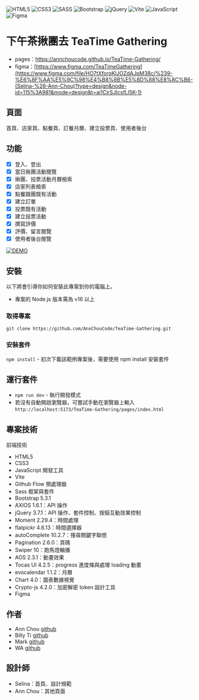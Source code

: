 ![HTML5](https://camo.githubusercontent.com/d63d473e728e20a286d22bb2226a7bf45a2b9ac6c72c59c0e61e9730bfe4168c/68747470733a2f2f696d672e736869656c64732e696f2f62616467652f48544d4c352d4533344632363f7374796c653d666f722d7468652d6261646765266c6f676f3d68746d6c35266c6f676f436f6c6f723d7768697465)
![CSS3](https://img.shields.io/badge/CSS3-1572B6?style=for-the-badge&logo=css3&logoColor=white.svg)
![SASS](https://camo.githubusercontent.com/8849f369ac031cc842a4ab4248c7f7db6a4b593cad1f2d1c01d3aeb6f0f8dca7/68747470733a2f2f696d672e736869656c64732e696f2f62616467652f536173732d4343363639393f7374796c653d666f722d7468652d6261646765266c6f676f3d73617373266c6f676f436f6c6f723d7768697465)
![Bootstrap](https://img.shields.io/badge/Bootstrap-563D7C?style=for-the-badge&logo=bootstrap&logoColor=white.svg)
![jQuery](https://img.shields.io/badge/jQuery-0769AD?style=for-the-badge&logo=jquery&logoColor=white.svg)
![Vite](https://camo.githubusercontent.com/c1ee3046774b3a0f6165dbe7f4e8a323f583f21e48d60a4dba8edb49fc2463bc/68747470733a2f2f696d672e736869656c64732e696f2f62616467652f566974652d4237334246453f7374796c653d666f722d7468652d6261646765266c6f676f3d76697465266c6f676f436f6c6f723d464644363245)
![JavaScript](https://img.shields.io/badge/JavaScript-F7DF1E?style=for-the-badge&logo=JavaScript&logoColor=white)
![Figma](https://img.shields.io/badge/Figma-F24E1E?style=for-the-badge&logo=figma&logoColor=white)



# 下午茶揪團去 TeaTime Gathering
- pages：https://annchoucode.github.io/TeaTime-Gathering/
- figma：[https://www.figma.com/TeaTimeGathering](https://www.figma.com/file/HO7tXforqKlJOZdAJpM38c/%239-%E6%8F%AA%E5%9C%98%E4%B8%8B%E5%8D%88%E8%8C%B6-(Selina-%26-Ann-Chou)?type=design&node-id=115%3A981&mode=design&t=ai1CirSJIcsfLl5K-1)

## 頁面
首頁、店家頁、點餐頁、訂餐月曆、建立投票頁、使用者後台

## 功能
- [x] 登入、登出
- [x] 當日揪團活動閱覽
- [x] 揪團、投票活動月曆檢索
- [x] 店家列表檢索
- [x] 點餐跟團既有活動
- [x] 建立訂單
- [x] 投票既有活動
- [x] 建立投票活動
- [x] 撰寫評價
- [x] 評價、留言閱覽
- [x] 使用者後台閱覽

[![DEMO](https://img.youtube.com/vi/YFYuM5q4Mi4/0.jpg)](https://www.youtube.com/watch?v=YFYuM5q4Mi4)

## 安裝
以下將會引導你如何安裝此專案到你的電腦上。
  - 專案的 Node.js 版本需為 v16 以上

### 取得專案
`git clone https://github.com/AnnChouCode/TeaTime-Gathering.git`

### 安裝套件
`npm install` - 初次下載該範例專案後，需要使用 npm install 安裝套件

## 運行套件
- `npm run dev` - 執行開發模式
- 若沒有自動開啟瀏覽器，可嘗試手動在瀏覽器上輸入 `http://localhost:5173/TeaTime-Gathering/pages/index.html`


## 專案技術
前端技術
  - HTML5
  - CSS3
  - JavaScript
開發工具
  - Vite
  - Github Flow
預處理器
  - Sass
框架與套件
  - Bootstrap 5.3.1
  - AXIOS 1.6.1：API 操作
  - jQuery 3.7.1：API 操作、套件控制、按鈕互動效果控制
  - Moment 2.29.4：時間處理
  - flatpickr 4.6.13：時間選擇器
  - autoComplete 10.2.7：搜尋關鍵字聯想
  - Pagination 2.6.0：頁碼
  - Swiper 10：跑馬燈輪播
  - AOS 2.3.1：動畫效果
  - Tocas UI 4.2.5：progress 進度條與處理 loading 動畫
  - evocalendar 1.1.2：月曆
  - Chart 4.0：圖表數據視覺
  - Crypto-js 4.2.0：加密解密 token
設計工具
  - Figma


## 作者
  - Ann Chou [github](https://github.com/AnnChouCode)
  - Billy Ti [github](https://github.com/Billy-Ti)
  - Mark [github](https://github.com/Mark-JJchen)
  - WA [github](https://github.com/ldddl)

## 設計師
  - Selina：首頁、設計規範
  - Ann Chou：其他頁面
